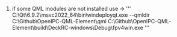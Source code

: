 1. if some QML modules are not installed use -> 
    '''
    C:\Qt\6.9.2\msvc2022_64\bin\windeployqt.exe --qmldir C:\Github\OpenIPC-QML-Element\qml C:\Github\OpenIPC-QML-Element\build\DeckRC-windows\Debug\fpv4win.exe
    '''